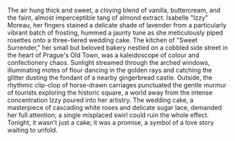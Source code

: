 The air hung thick and sweet, a cloying blend of vanilla, buttercream, and the faint, almost imperceptible tang of almond extract.  Isabelle "Izzy" Moreau, her fingers stained a delicate shade of lavender from a particularly vibrant batch of frosting, hummed a jaunty tune as she meticulously piped rosettes onto a three-tiered wedding cake.  The kitchen of "Sweet Surrender," her small but beloved bakery nestled on a cobbled side street in the heart of Prague's Old Town, was a kaleidoscope of colour and confectionery chaos.  Sunlight streamed through the arched windows, illuminating motes of flour dancing in the golden rays and catching the glitter dusting the fondant of a nearby gingerbread castle.  Outside, the rhythmic clip-clop of horse-drawn carriages punctuated the gentle murmur of tourists exploring the historic square, a world away from the intense concentration Izzy poured into her artistry.  The wedding cake, a masterpiece of cascading white roses and delicate sugar lace, demanded her full attention; a single misplaced swirl could ruin the whole effect.  Tonight, it wasn't just a cake; it was a promise, a symbol of a love story waiting to unfold.
